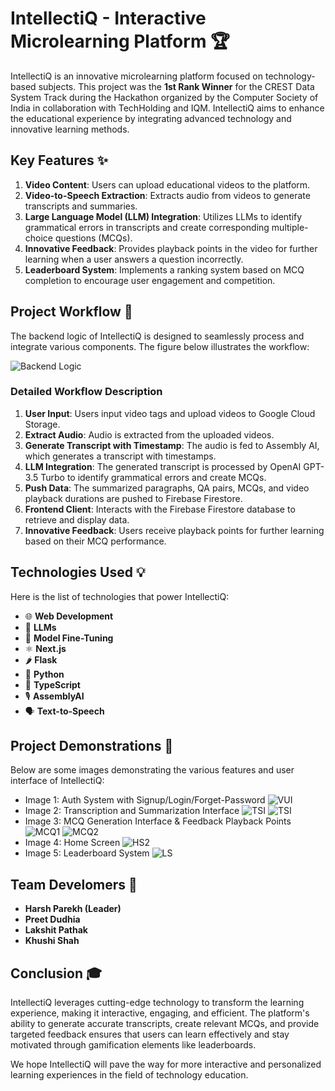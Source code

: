 # IntellectiQ - Interactive Microlearning Platform 🏆

IntellectiQ is an innovative microlearning platform focused on technology-based subjects. This project was the **1st Rank Winner** for the CREST Data System Track during the Hackathon organized by the Computer Society of India in collaboration with TechHolding and IQM. IntellectiQ aims to enhance the educational experience by integrating advanced technology and innovative learning methods.

## Key Features ✨

1. **Video Content**: Users can upload educational videos to the platform.
2. **Video-to-Speech Extraction**: Extracts audio from videos to generate transcripts and summaries.
3. **Large Language Model (LLM) Integration**: Utilizes LLMs to identify grammatical errors in transcripts and create corresponding multiple-choice questions (MCQs).
4. **Innovative Feedback**: Provides playback points in the video for further learning when a user answers a question incorrectly.
5. **Leaderboard System**: Implements a ranking system based on MCQ completion to encourage user engagement and competition.

## Project Workflow 🚀

The backend logic of IntellectiQ is designed to seamlessly process and integrate various components. The figure below illustrates the workflow:

![Backend Logic](https://media.canva.com/v2/image-resize/format:JPG/height:500/quality:92/uri:s3%3A%2F%2Fmedia-private.canva.com%2FVVfrc%2FMAGDCRVVfrc%2F1%2Fp.jpg/watermark:F/width:800?csig=AAAAAAAAAAAAAAAAAAAAAIUbUQ0FcYHbAwAGs4hPqvO6-L3HRfCqhtY_Ms_lZh9C&exp=1722201813&osig=AAAAAAAAAAAAAAAAAAAAANs7Qx-ugAAfHPT-V6Z2cEM0caavY8R8W3Rbpr7X4jxh&signer=media-rpc&x-canva-quality=screen)

### Detailed Workflow Description

1. **User Input**: Users input video tags and upload videos to Google Cloud Storage.
2. **Extract Audio**: Audio is extracted from the uploaded videos.
3. **Generate Transcript with Timestamp**: The audio is fed to Assembly AI, which generates a transcript with timestamps.
4. **LLM Integration**: The generated transcript is processed by OpenAI GPT-3.5 Turbo to identify grammatical errors and create MCQs.
5. **Push Data**: The summarized paragraphs, QA pairs, MCQs, and video playback durations are pushed to Firebase Firestore.
6. **Frontend Client**: Interacts with the Firebase Firestore database to retrieve and display data.
7. **Innovative Feedback**: Users receive playback points for further learning based on their MCQ performance.

## Technologies Used 💡

Here is the list of technologies that power IntellectiQ:

- 🌐 **Web Development**
- 🤖 **LLMs**
- 🧠 **Model Fine-Tuning**
- ⚛️ **Next.js**
- 🌶️ **Flask**
- 🐍 **Python**
- 🔷 **TypeScript**
- 🎙️ **AssemblyAI**
- 🗣️ **Text-to-Speech**

## Project Demonstrations 📸

Below are some images demonstrating the various features and user interface of IntellectiQ:

- Image 1: Auth System with Signup/Login/Forget-Password
  ![VUI](https://media.canva.com/v2/image-resize/format:JPG/height:931/quality:92/uri:s3%3A%2F%2Fmedia-private.canva.com%2FATCaw%2FMAGDCBATCaw%2F1%2Fp.jpg/watermark:F/width:1280?csig=AAAAAAAAAAAAAAAAAAAAAGi7VjKXIBwW0raDkbGN5l-2YWj7AKILOFjRAWq8UcnC&exp=1722200843&osig=AAAAAAAAAAAAAAAAAAAAAHt50RPddC0x9lGJPxKAWAucvmKykDLFTDkBVe6zFi67&signer=media-rpc&x-canva-quality=screen_2x)
- Image 2: Transcription and Summarization Interface
  ![TSI](https://media.canva.com/v2/image-resize/format:JPG/height:588/quality:92/uri:s3%3A%2F%2Fmedia-private.canva.com%2FTO4dM%2FMAGDCOTO4dM%2F1%2Fp.jpg/watermark:F/width:800?csig=AAAAAAAAAAAAAAAAAAAAAGvP6t8c3V5kW_VceimxekI90IfAmUhFi2Bf6M3L2UvX&exp=1722200621&osig=AAAAAAAAAAAAAAAAAAAAAP3aXg9-WJk4hZqvqfUAozcL8qalgxOPQTEE22D6hhZE&signer=media-rpc&x-canva-quality=screen)
  ![TSI](https://media.canva.com/v2/image-resize/format:PNG/height:586/quality:100/uri:s3%3A%2F%2Fmedia-private.canva.com%2FNcjmM%2FMAGDDeNcjmM%2F1%2Fp.png/watermark:F/width:800?csig=AAAAAAAAAAAAAAAAAAAAAKqLdpkeebUnRKlZNovbqeK3ewj3kPfQYprjq6oberIs&exp=1722202267&osig=AAAAAAAAAAAAAAAAAAAAAISqwD1s2JikSqbGYZh2Wj-BUSCNqhng5BbtBa-Q0_bT&signer=media-rpc&x-canva-quality=screen)
- Image 3: MCQ Generation Interface & Feedback Playback Points
  ![MCQ1](https://media.canva.com/v2/image-resize/format:JPG/height:370/quality:92/uri:s3%3A%2F%2Fmedia-private.canva.com%2FP90O0%2FMAGDCqP90O0%2F1%2Fp.jpg/watermark:F/width:800?csig=AAAAAAAAAAAAAAAAAAAAABA8q3bQnsCzMc3ZUzRShnZdYD0WN4aEhKz20dybw5Bs&exp=1722200551&osig=AAAAAAAAAAAAAAAAAAAAAOQLK_Ga1hcgKvNX_jREbdOUa_1llfwOtP5OS160pCea&signer=media-rpc&x-canva-quality=screen)
  ![MCQ2](https://media.canva.com/v2/image-resize/format:JPG/height:651/quality:92/uri:s3%3A%2F%2Fmedia-private.canva.com%2FUuR5s%2FMAGDCMUuR5s%2F1%2Fp.jpg/watermark:F/width:800?csig=AAAAAAAAAAAAAAAAAAAAAN6gHIphdReHNPKv5HGU4TV8OvJRKLD0eXMX6SRHYJUw&exp=1722201642&osig=AAAAAAAAAAAAAAAAAAAAAGGho_TFnXAjrhX2xJ7tNC8xm39Zln8HPJYwFgx-Kgu6&signer=media-rpc&x-canva-quality=screen)
- Image 4: Home Screen
  ![HS2](https://media.canva.com/v2/image-resize/format:PNG/height:583/quality:100/uri:s3%3A%2F%2Fmedia-private.canva.com%2FthPqI%2FMAGDDbthPqI%2F1%2Fp.png/watermark:F/width:800?csig=AAAAAAAAAAAAAAAAAAAAAKXvfQAQIS9-eUedi1iQW2e9kaDchzvbKuEA-DOwovby&exp=1722201840&osig=AAAAAAAAAAAAAAAAAAAAABkKzCPsveDVUCIo8ltILVvYiw6_PyF64GSBuWrCTsY7&signer=media-rpc&x-canva-quality=screen)
- Image 5: Leaderboard System
  ![LS](https://media.canva.com/v2/image-resize/format:PNG/height:565/quality:100/uri:s3%3A%2F%2Fmedia-private.canva.com%2FLpeE8%2FMAGDDTLpeE8%2F1%2Fp.png/watermark:F/width:800?csig=AAAAAAAAAAAAAAAAAAAAAAN_bvcWnWBEfK4wVRNnBr1gL2fdpM8DG9j1kkZ8UH-L&exp=1722200595&osig=AAAAAAAAAAAAAAAAAAAAAHa12PdmWDRcIGougQIAN6zsc9utu5DpTAngpC_cPMi2&signer=media-rpc&x-canva-quality=screen)

## Team Develomers 👥

- **Harsh Parekh (Leader)**
- **Preet Dudhia**
- **Lakshit Pathak**
- **Khushi Shah**

## Conclusion 🎓

IntellectiQ leverages cutting-edge technology to transform the learning experience, making it interactive, engaging, and efficient. The platform's ability to generate accurate transcripts, create relevant MCQs, and provide targeted feedback ensures that users can learn effectively and stay motivated through gamification elements like leaderboards. 

We hope IntellectiQ will pave the way for more interactive and personalized learning experiences in the field of technology education.

